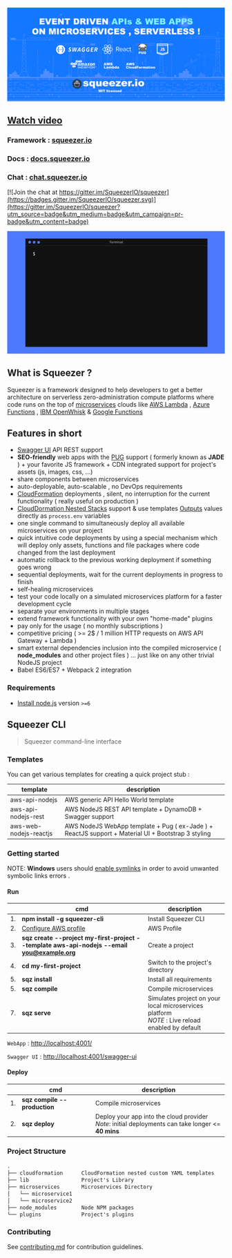 ![Squeezer Intro](docs/gitbook/images/introduction.png)

## [Watch video](https://www.youtube.com/watch?v=DfRnJOZvtJg&t=3s)

### Framework : [squeezer.io](https://squeezer.io)
### Docs : [docs.squeezer.io](https://docs.squeezer.io)
### Chat : [chat.squeezer.io](http://chat.squeezer.io)

[![Join the chat at https://gitter.im/SqueezerIO/squeezer](https://badges.gitter.im/SqueezerIO/squeezer.svg)](https://gitter.im/SqueezerIO/squeezer?utm_source=badge&utm_medium=badge&utm_campaign=pr-badge&utm_content=badge)

![Quick Getting Started](docs/gitbook/images/getting-started-tutorial-quick.gif)


## What is Squeezer ?

Squeezer is a framework designed to help  developers to get a better architecture on serverless
zero-administration compute platforms where code runs on the top of
[microservices](https://en.wikipedia.org/wiki/Microservices) clouds like
[AWS Lambda](https://aws.amazon.com/documentation/lambda/) , [Azure Functions](https://azure.microsoft.com/en-us/services/functions/) , [IBM OpenWhisk](https://developer.ibm.com/openwhisk/) & [Google Functions](https://cloud.google.com/functions/)

## Features in short

- [Swagger UI](http://swagger.io/) API REST  support
- **SEO-friendly** web apps with the [PUG](https://pugjs.org/) support ( formerly known as **JADE** ) + your favorite JS framework + CDN integrated support for project's assets (js, images, css, ...)
- share components between microservices
- auto-deployable, auto-scalable , no DevOps requirements
- [CloudFormation](https://aws.amazon.com/cloudformation/) deployments , silent, 
no interruption for the current functionality ( really useful on production )
- [CloudDormation Nested Stacks](https://aws.amazon.com/blogs/devops/use-nested-stacks-to-create-reusable-templates-and-support-role-specialization/)
  support & use templates [Outputs](http://docs.aws.amazon.com/AWSCloudFormation/latest/UserGuide/outputs-section-structure.html) values directly as `process.env` variables  
- one single command to simultaneously deploy all available microservices on your project
- quick intuitive code deployments by using a special mechanism which will deploy only assets, functions and file packages
where code changed from the last deployment
- automatic rollback to the previous working deployment if something goes wrong
- sequential deployments, wait for the current deployments in progress to finish
- self-healing microservices
- test your code locally on a simulated microservices platform for a faster development cycle
- separate your environments in multiple stages
- extend framework functionality with your own "home-made" plugins
- pay only for the usage ( no monthly subscriptions )
- competitive pricing (  >= 2$ / 1 million HTTP requests on AWS API Gateway + Lambda )
- smart external dependencies inclusion into the compiled microservice ( **node_modules** and other project files ) ... just
like on any other trivial NodeJS project
- Babel ES6/ES7 + Webpack 2 integration

### Requirements

- [Install node.js](http://nodejs.org/) version `>=6`

## Squeezer CLI

> Squeezer command-line interface

### Templates

You can get various templates for creating a quick project stub :

| template | description  |
|-----|--------------|
|aws-api-nodejs|AWS generic API Hello World template
|aws-api-nodejs-rest|AWS NodeJS REST API template + DynamoDB + Swagger support
|aws-web-nodejs-reactjs|AWS NodeJS WebApp template + Pug ( ex-Jade ) + ReactJS support + Material UI + Bootstrap 3 styling


### Getting started

NOTE: **Windows** users should [enable symlinks](http://answers.perforce.com/articles/KB/3472/?q=enabling&l=en_US&fs=Search&pn=1) in order to avoid unwanted symbolic links errors .

#### Run

|    | cmd | description  |
|----|-----|--------------|
| 1. | **npm install -g squeezer-cli**  |  Install Squeezer CLI |
| 2. | [Configure AWS profile](https://docs.squeezer.io/clouds/aws/aws_profile.html)  |  AWS Profile |
| 3. | **sqz create --project my-first-project --template aws-api-nodejs --email you@example.org**  |  Create a project |
| 4. | **cd my-first-project**  |  Switch to the project's directory |
| 5. | **sqz install**  |  Install all requirements |
| 5. | **sqz compile**  |  Compile microservices |
| 7. | **sqz serve**  |  Simulates project on your local microservices platform<br>*NOTE* : Live reload enabled by default |


`WebApp` : [http://localhost:4001/](http://localhost:4001/)

`Swagger UI` : [http://localhost:4001/swagger-ui](http://localhost:4001/swagger-ui)


#### Deploy

|    | cmd | description  |
|----|-----|--------------|
| 1. | **sqz compile --production**  |  Compile microservices |
| 2. | **sqz deploy**  | Deploy your app into the cloud provider<br>*Note*: initial deployments can take longer <= **40 mins** |


### Project Structure

```
.
├── cloudformation      CloudFormation nested custom YAML templates
├── lib                 Project's Library
├── microservices       Microservices Directory
│   └── microservice1
│   └── microservice2
├── node_modules        Node NPM packages
└── plugins             Project's plugins
```

### Contributing

See [contributing.md](CONTRIBUTING.md) for contribution guidelines.
